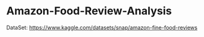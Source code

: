 # Amazon-Food-Review-Analysis


DataSet:
https://www.kaggle.com/datasets/snap/amazon-fine-food-reviews
